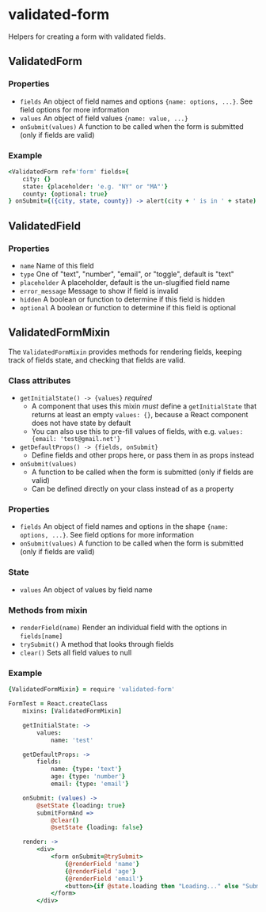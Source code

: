 # validated-form

Helpers for creating a form with validated fields.

## ValidatedForm

###  Properties

* `fields` An object of field names and options `{name: options, ...}`. See field options for more information
* `values` An object of field values `{name: value, ...}`
* `onSubmit(values)` A function to be called when the form is submitted (only if fields are valid)

### Example

```coffee
<ValidatedForm ref='form' fields={
	city: {}
	state: {placeholder: 'e.g. "NY" or "MA"'}
	county: {optional: true}
} onSubmit={({city, state, county}) -> alert(city + ' is in ' + state) } />
```

## ValidatedField

### Properties

* `name` Name of this field
* `type` One of "text", "number", "email", or "toggle", default is "text"
* `placeholder` A placeholder, default is the un-slugified field name
* `error_message` Message to show if field is invalid
* `hidden` A boolean or function to determine if this field is hidden
* `optional` A boolean or function to determine if this field is optional

## ValidatedFormMixin

The `ValidatedFormMixin` provides methods for rendering fields, keeping track of fields state, and checking that fields are valid.

### Class attributes

* `getInitialState() -> {values}` *required*
    * A component that uses this mixin *must* define a `getInitialState` that returns at least an empty `values: {}`, because a React component does not have state by default
    * You can also use this to pre-fill values of fields, with e.g. `values: {email: 'test@gmail.net'}`
* `getDefaultProps() -> {fields, onSubmit}`
	* Define fields and other props here, or pass them in as props instead
* `onSubmit(values)`
	* A function to be called when the form is submitted (only if fields are valid)
	* Can be defined directly on your class instead of as a property

### Properties 

* `fields` An object of field names and options in the shape `{name: options, ...}`. See field options for more information
* `onSubmit(values)` A function to be called when the form is submitted (only if fields are valid)

### State

* `values` An object of values by field name

### Methods from mixin

* `renderField(name)` Render an individual field with the options in `fields[name]`
* `trySubmit()` A method that looks through fields
* `clear()` Sets all field values to null

### Example

```coffee
{ValidatedFormMixin} = require 'validated-form'

FormTest = React.createClass
    mixins: [ValidatedFormMixin]

    getInitialState: ->
        values:
            name: 'test'

	getDefaultProps: ->
		fields:
			name: {type: 'text'}
			age: {type: 'number'}
			email: {type: 'email'}

    onSubmit: (values) ->
        @setState {loading: true}
        submitFormAnd =>
            @clear()
            @setState {loading: false}

    render: ->
        <div>
            <form onSubmit=@trySubmit>
                {@renderField 'name'}
                {@renderField 'age'}
                {@renderField 'email'}
                <button>{if @state.loading then "Loading..." else "Submit"}</button>
            </form>
        </div>
```

